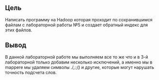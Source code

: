 ## Цель
Написать программу на Hadoop которая проходит по сохранившимся файлам с лабораторной работы №5 и создает обратный индекс для этих файлов.

## Вывод
В данной лабораторной работе мы выполняем все то же что и в 3-й лабораторной только добавим несколько исключений, а именно мы в mapperе мы удаляем символы ./,:;() и другие, которые могут нарушать точность подсчета слов.
